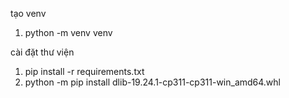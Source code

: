 tạo venv
1. python -m venv venv

cài đặt thư viện

1. pip install -r requirements.txt 
2. python -m pip install dlib-19.24.1-cp311-cp311-win_amd64.whl
